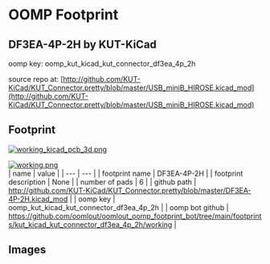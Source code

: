 # OOMP Footprint  
## DF3EA-4P-2H  by KUT-KiCad  
  
oomp key: oomp_kut_kicad_kut_connector_df3ea_4p_2h  
  
source repo at: [http://github.com/KUT-KiCad/KUT_Connector.pretty/blob/master/USB_miniB_HIROSE.kicad_mod](http://github.com/KUT-KiCad/KUT_Connector.pretty/blob/master/USB_miniB_HIROSE.kicad_mod)  
## Footprint  
  
[![working_kicad_pcb_3d.png](working_kicad_pcb_3d_600.png)](working_kicad_pcb_3d.png)  
  
[![working.png](working_600.png)](working.png)  
| name | value | 
| --- | --- | 
| footprint name | DF3EA-4P-2H | 
| footprint description | None | 
| number of pads | 6 | 
| github path | http://github.com/KUT-KiCad/KUT_Connector.pretty/blob/master/DF3EA-4P-2H.kicad_mod | 
| oomp key | oomp_kut_kicad_kut_connector_df3ea_4p_2h | 
| oomp bot github | https://github.com/oomlout/oomlout_oomp_footprint_bot/tree/main/footprints/kut_kicad_kut_connector_df3ea_4p_2h/working | 
## Images  
